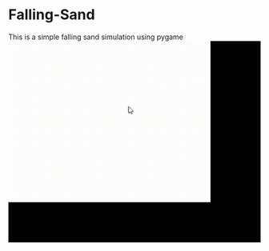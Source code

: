 # Falling-Sand
This is a simple falling sand simulation using pygame
![Simple falling sand simulation](falling_sand.gif)
